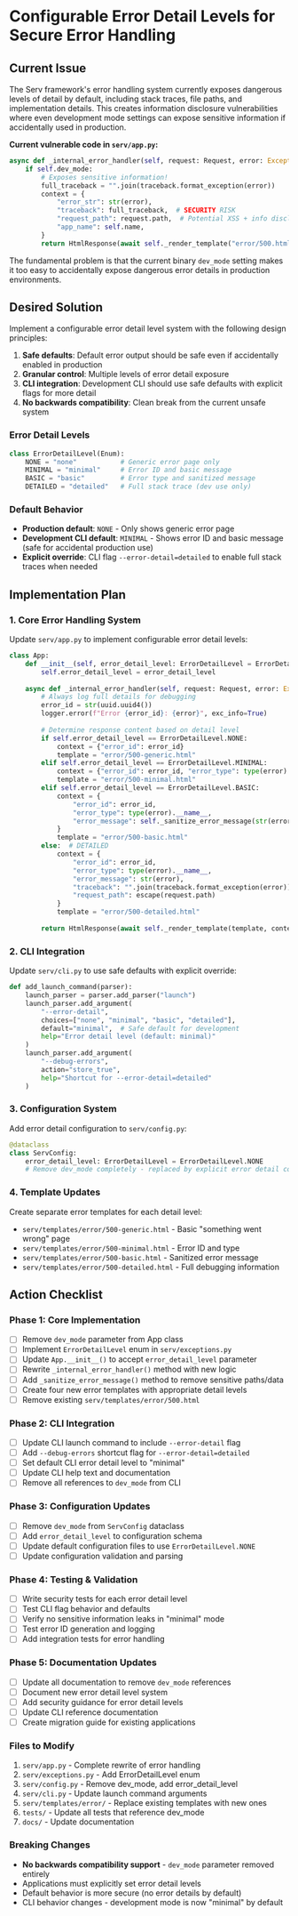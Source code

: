 # Configurable Error Detail Levels for Secure Error Handling

## Current Issue

The Serv framework's error handling system currently exposes dangerous levels of detail by default, including stack traces, file paths, and implementation details. This creates information disclosure vulnerabilities where even development mode settings can expose sensitive information if accidentally used in production.

**Current vulnerable code in `serv/app.py`:**
```python
async def _internal_error_handler(self, request: Request, error: Exception) -> Response:
    if self.dev_mode:
        # Exposes sensitive information!
        full_traceback = "".join(traceback.format_exception(error))
        context = {
            "error_str": str(error),
            "traceback": full_traceback,  # SECURITY RISK
            "request_path": request.path,  # Potential XSS + info disclosure
            "app_name": self.name,
        }
        return HtmlResponse(await self._render_template("error/500.html", context), status_code=500)
```

The fundamental problem is that the current binary `dev_mode` setting makes it too easy to accidentally expose dangerous error details in production environments.

## Desired Solution

Implement a configurable error detail level system with the following design principles:

1. **Safe defaults**: Default error output should be safe even if accidentally enabled in production
2. **Granular control**: Multiple levels of error detail exposure
3. **CLI integration**: Development CLI should use safe defaults with explicit flags for more detail
4. **No backwards compatibility**: Clean break from the current unsafe system

### Error Detail Levels

```python
class ErrorDetailLevel(Enum):
    NONE = "none"           # Generic error page only
    MINIMAL = "minimal"     # Error ID and basic message
    BASIC = "basic"         # Error type and sanitized message  
    DETAILED = "detailed"   # Full stack trace (dev use only)
```

### Default Behavior

- **Production default**: `NONE` - Only shows generic error page
- **Development CLI default**: `MINIMAL` - Shows error ID and basic message (safe for accidental production use)
- **Explicit override**: CLI flag `--error-detail=detailed` to enable full stack traces when needed

## Implementation Plan

### 1. Core Error Handling System

Update `serv/app.py` to implement configurable error detail levels:

```python
class App:
    def __init__(self, error_detail_level: ErrorDetailLevel = ErrorDetailLevel.NONE):
        self.error_detail_level = error_detail_level
    
    async def _internal_error_handler(self, request: Request, error: Exception) -> Response:
        # Always log full details for debugging
        error_id = str(uuid.uuid4())
        logger.error(f"Error {error_id}: {error}", exc_info=True)
        
        # Determine response content based on detail level
        if self.error_detail_level == ErrorDetailLevel.NONE:
            context = {"error_id": error_id}
            template = "error/500-generic.html"
        elif self.error_detail_level == ErrorDetailLevel.MINIMAL:
            context = {"error_id": error_id, "error_type": type(error).__name__}
            template = "error/500-minimal.html"
        elif self.error_detail_level == ErrorDetailLevel.BASIC:
            context = {
                "error_id": error_id,
                "error_type": type(error).__name__,
                "error_message": self._sanitize_error_message(str(error))
            }
            template = "error/500-basic.html"
        else:  # DETAILED
            context = {
                "error_id": error_id,
                "error_type": type(error).__name__,
                "error_message": str(error),
                "traceback": "".join(traceback.format_exception(error)),
                "request_path": escape(request.path)
            }
            template = "error/500-detailed.html"
            
        return HtmlResponse(await self._render_template(template, context), status_code=500)
```

### 2. CLI Integration

Update `serv/cli.py` to use safe defaults with explicit override:

```python
def add_launch_command(parser):
    launch_parser = parser.add_parser("launch")
    launch_parser.add_argument(
        "--error-detail",
        choices=["none", "minimal", "basic", "detailed"],
        default="minimal",  # Safe default for development
        help="Error detail level (default: minimal)"
    )
    launch_parser.add_argument(
        "--debug-errors",
        action="store_true",
        help="Shortcut for --error-detail=detailed"
    )
```

### 3. Configuration System

Add error detail configuration to `serv/config.py`:

```python
@dataclass
class ServConfig:
    error_detail_level: ErrorDetailLevel = ErrorDetailLevel.NONE
    # Remove dev_mode completely - replaced by explicit error detail control
```

### 4. Template Updates

Create separate error templates for each detail level:
- `serv/templates/error/500-generic.html` - Basic "something went wrong" page
- `serv/templates/error/500-minimal.html` - Error ID and type
- `serv/templates/error/500-basic.html` - Sanitized error message
- `serv/templates/error/500-detailed.html` - Full debugging information

## Action Checklist

### Phase 1: Core Implementation
- [ ] Remove `dev_mode` parameter from App class
- [ ] Implement `ErrorDetailLevel` enum in `serv/exceptions.py`
- [ ] Update `App.__init__()` to accept `error_detail_level` parameter
- [ ] Rewrite `_internal_error_handler()` method with new logic
- [ ] Add `_sanitize_error_message()` method to remove sensitive paths/data
- [ ] Create four new error templates with appropriate detail levels
- [ ] Remove existing `serv/templates/error/500.html`

### Phase 2: CLI Integration
- [ ] Update CLI launch command to include `--error-detail` flag
- [ ] Add `--debug-errors` shortcut flag for `--error-detail=detailed`
- [ ] Set default CLI error detail level to "minimal"
- [ ] Update CLI help text and documentation
- [ ] Remove all references to `dev_mode` from CLI

### Phase 3: Configuration Updates
- [ ] Remove `dev_mode` from `ServConfig` dataclass
- [ ] Add `error_detail_level` to configuration schema
- [ ] Update default configuration files to use `ErrorDetailLevel.NONE`
- [ ] Update configuration validation and parsing

### Phase 4: Testing & Validation
- [ ] Write security tests for each error detail level
- [ ] Test CLI flag behavior and defaults
- [ ] Verify no sensitive information leaks in "minimal" mode
- [ ] Test error ID generation and logging
- [ ] Add integration tests for error handling

### Phase 5: Documentation Updates
- [ ] Update all documentation to remove `dev_mode` references
- [ ] Document new error detail level system
- [ ] Add security guidance for error detail levels
- [ ] Update CLI reference documentation
- [ ] Create migration guide for existing applications

### Files to Modify
1. `serv/app.py` - Complete rewrite of error handling
2. `serv/exceptions.py` - Add ErrorDetailLevel enum
3. `serv/config.py` - Remove dev_mode, add error_detail_level
4. `serv/cli.py` - Update launch command arguments
5. `serv/templates/error/` - Replace existing templates with new ones
6. `tests/` - Update all tests that reference dev_mode
7. `docs/` - Update documentation

### Breaking Changes
- **No backwards compatibility support** - `dev_mode` parameter removed entirely
- Applications must explicitly set error detail levels
- Default behavior is more secure (no error details by default)
- CLI behavior changes - development mode is now "minimal" by default